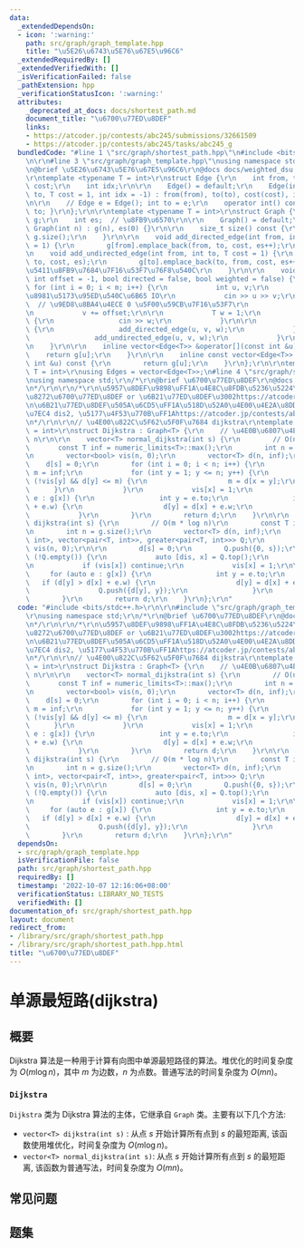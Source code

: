 ```yaml
---
data:
  _extendedDependsOn:
  - icon: ':warning:'
    path: src/graph/graph_template.hpp
    title: "\u5E26\u6743\u5E76\u67E5\u96C6"
  _extendedRequiredBy: []
  _extendedVerifiedWith: []
  _isVerificationFailed: false
  _pathExtension: hpp
  _verificationStatusIcon: ':warning:'
  attributes:
    _deprecated_at_docs: docs/shortest_path.md
    document_title: "\u6700\u77ED\u8DEF"
    links:
    - https://atcoder.jp/contests/abc245/submissions/32661509
    - https://atcoder.jp/contests/abc245/tasks/abc245_g
  bundledCode: "#line 1 \"src/graph/shortest_path.hpp\"\n#include <bits/stdc++.h>\r\
    \n\r\n#line 3 \"src/graph/graph_template.hpp\"\nusing namespace std;\r\n\r\n/*\r\
    \n@brief \u5E26\u6743\u5E76\u67E5\u96C6\r\n@docs docs/weighted_dsu.md\r\n*/\r\n\
    \r\ntemplate <typename T = int>\r\nstruct Edge {\r\n    int from, to;\r\n    T\
    \ cost;\r\n    int idx;\r\n\r\n    Edge() = default;\r\n    Edge(int from, int\
    \ to, T cost = 1, int idx = -1) : from(from), to(to), cost(cost), idx(idx) {}\r\
    \n\r\n    // Edge e = Edge(); int to = e;\r\n    operator int() const { return\
    \ to; }\r\n};\r\n\r\ntemplate <typename T = int>\r\nstruct Graph {\r\n    vector<vector<Edge<T>>>\
    \ g;\r\n    int es;  // \u8FB9\u6570\r\n\r\n    Graph() = default;\r\n    explicit\
    \ Graph(int n) : g(n), es(0) {}\r\n\r\n    size_t size() const {\r\n        return\
    \ g.size();\r\n    }\r\n\r\n    void add_directed_edge(int from, int to, T cost\
    \ = 1) {\r\n        g[from].emplace_back(from, to, cost, es++);\r\n    }\r\n\r\
    \n    void add_undirected_edge(int from, int to, T cost = 1) {\r\n        g[from].emplace_back(from,\
    \ to, cost, es);\r\n        g[to].emplace_back(to, from, cost, es++);  // \u65E0\
    \u5411\u8FB9\u7684\u7F16\u53F7\u76F8\u540C\r\n    }\r\n\r\n    void read(int m,\
    \ int offset = -1, bool directed = false, bool weighted = false) {\r\n       \
    \ for (int i = 0; i < m; i++) {\r\n            int u, v;\r\n            // \u9700\
    \u8981\u5173\u95ED\u540C\u6B65 IO\r\n            cin >> u >> v;\r\n          \
    \  // \u9ED8\u8BA4\u4ECE 0 \u5F00\u59CB\u7F16\u53F7\r\n            u += offset;\r\
    \n            v += offset;\r\n\r\n            T w = 1;\r\n            if (weighted)\
    \ {\r\n                cin >> w;\r\n            }\r\n\r\n            if (directed)\
    \ {\r\n                add_directed_edge(u, v, w);\r\n            } else {\r\n\
    \                add_undirected_edge(u, v, w);\r\n            }\r\n        }\r\
    \n    }\r\n\r\n    inline vector<Edge<T>> &operator[](const int &u) {\r\n    \
    \    return g[u];\r\n    }\r\n\r\n    inline const vector<Edge<T>> &operator[](const\
    \ int &u) const {\r\n        return g[u];\r\n    }\r\n};\r\n\r\ntemplate <typename\
    \ T = int>\r\nusing Edges = vector<Edge<T>>;\n#line 4 \"src/graph/shortest_path.hpp\"\
    \nusing namespace std;\r\n/*\r\n@brief \u6700\u77ED\u8DEF\r\n@docs docs/shortest_path.md\r\
    \n*/\r\n\r\n/*\r\n\u5957\u8DEF\u9898\uFF1A\u4E8C\u8FDB\u5236\u5224\u4E0D\u540C\
    \u8272\u6700\u77ED\u8DEF or \u6B21\u77ED\u8DEF\u3002https://atcoder.jp/contests/abc245/tasks/abc245_g\r\
    \n\u6B21\u77ED\u8DEF\u505A\u6CD5\uFF1A\u518D\u52A0\u4E00\u4E2A\u8DDD\u79BB\u6570\
    \u7EC4 dis2, \u5177\u4F53\u770B\uFF1Ahttps://atcoder.jp/contests/abc245/submissions/32661509\r\
    \n*/\r\n\r\n// \u4E00\u822C\u5F62\u5F0F\u7684 dijkstra\r\ntemplate <typename T\
    \ = int>\r\nstruct Dijkstra : Graph<T> {\r\n    // \u4E0B\u6807\u4ECE 1 \u5230\
    \ n\r\n\r\n    vector<T> normal_dijkstra(int s) {\r\n        // O(n ^ 2)\r\n \
    \       const T inf = numeric_limits<T>::max();\r\n        int n = g.size();\r\
    \n        vector<bool> vis(n, 0);\r\n        vector<T> d(n, inf);\r\n\r\n    \
    \    d[s] = 0;\r\n        for (int i = 0; i < n; i++) {\r\n            int x,\
    \ m = inf;\r\n            for (int y = 1; y <= n; y++) {\r\n                if\
    \ (!vis[y] && d[y] <= m) {\r\n                    m = d[x = y];\r\n          \
    \      }\r\n            }\r\n            vis[x] = 1;\r\n            for (auto\
    \ e : g[x]) {\r\n                int y = e.to;\r\n                if (d[y] > d[x]\
    \ + e.w) {\r\n                    d[y] = d[x] + e.w;\r\n                }\r\n\
    \            }\r\n        }\r\n        return d;\r\n    }\r\n\r\n    vector<T>\
    \ dijkstra(int s) {\r\n        // O(m * log n)\r\n        const T inf = numeric_limits<T>::max();\r\
    \n        int n = g.size();\r\n        vector<T> d(n, inf);\r\n        priority_queue<pair<T,\
    \ int>, vector<pair<T, int>>, greater<pair<T, int>>> Q;\r\n        vector<bool>\
    \ vis(n, 0);\r\n\r\n        d[s] = 0;\r\n        Q.push({0, s});\r\n        while\
    \ (!Q.empty()) {\r\n            auto [dis, x] = Q.top();\r\n            Q.pop();\r\
    \n            if (vis[x]) continue;\r\n            vis[x] = 1;\r\n\r\n       \
    \     for (auto e : g[x]) {\r\n                int y = e.to;\r\n             \
    \   if (d[y] > d[x] + e.w) {\r\n                    d[y] = d[x] + e.w;\r\n   \
    \                 Q.push({d[y], y});\r\n                }\r\n            }\r\n\
    \        }\r\n        return d;\r\n    }\r\n};\r\n"
  code: "#include <bits/stdc++.h>\r\n\r\n#include \"src/graph/graph_template.hpp\"\
    \r\nusing namespace std;\r\n/*\r\n@brief \u6700\u77ED\u8DEF\r\n@docs docs/shortest_path.md\r\
    \n*/\r\n\r\n/*\r\n\u5957\u8DEF\u9898\uFF1A\u4E8C\u8FDB\u5236\u5224\u4E0D\u540C\
    \u8272\u6700\u77ED\u8DEF or \u6B21\u77ED\u8DEF\u3002https://atcoder.jp/contests/abc245/tasks/abc245_g\r\
    \n\u6B21\u77ED\u8DEF\u505A\u6CD5\uFF1A\u518D\u52A0\u4E00\u4E2A\u8DDD\u79BB\u6570\
    \u7EC4 dis2, \u5177\u4F53\u770B\uFF1Ahttps://atcoder.jp/contests/abc245/submissions/32661509\r\
    \n*/\r\n\r\n// \u4E00\u822C\u5F62\u5F0F\u7684 dijkstra\r\ntemplate <typename T\
    \ = int>\r\nstruct Dijkstra : Graph<T> {\r\n    // \u4E0B\u6807\u4ECE 1 \u5230\
    \ n\r\n\r\n    vector<T> normal_dijkstra(int s) {\r\n        // O(n ^ 2)\r\n \
    \       const T inf = numeric_limits<T>::max();\r\n        int n = g.size();\r\
    \n        vector<bool> vis(n, 0);\r\n        vector<T> d(n, inf);\r\n\r\n    \
    \    d[s] = 0;\r\n        for (int i = 0; i < n; i++) {\r\n            int x,\
    \ m = inf;\r\n            for (int y = 1; y <= n; y++) {\r\n                if\
    \ (!vis[y] && d[y] <= m) {\r\n                    m = d[x = y];\r\n          \
    \      }\r\n            }\r\n            vis[x] = 1;\r\n            for (auto\
    \ e : g[x]) {\r\n                int y = e.to;\r\n                if (d[y] > d[x]\
    \ + e.w) {\r\n                    d[y] = d[x] + e.w;\r\n                }\r\n\
    \            }\r\n        }\r\n        return d;\r\n    }\r\n\r\n    vector<T>\
    \ dijkstra(int s) {\r\n        // O(m * log n)\r\n        const T inf = numeric_limits<T>::max();\r\
    \n        int n = g.size();\r\n        vector<T> d(n, inf);\r\n        priority_queue<pair<T,\
    \ int>, vector<pair<T, int>>, greater<pair<T, int>>> Q;\r\n        vector<bool>\
    \ vis(n, 0);\r\n\r\n        d[s] = 0;\r\n        Q.push({0, s});\r\n        while\
    \ (!Q.empty()) {\r\n            auto [dis, x] = Q.top();\r\n            Q.pop();\r\
    \n            if (vis[x]) continue;\r\n            vis[x] = 1;\r\n\r\n       \
    \     for (auto e : g[x]) {\r\n                int y = e.to;\r\n             \
    \   if (d[y] > d[x] + e.w) {\r\n                    d[y] = d[x] + e.w;\r\n   \
    \                 Q.push({d[y], y});\r\n                }\r\n            }\r\n\
    \        }\r\n        return d;\r\n    }\r\n};\r\n"
  dependsOn:
  - src/graph/graph_template.hpp
  isVerificationFile: false
  path: src/graph/shortest_path.hpp
  requiredBy: []
  timestamp: '2022-10-07 12:16:06+08:00'
  verificationStatus: LIBRARY_NO_TESTS
  verifiedWith: []
documentation_of: src/graph/shortest_path.hpp
layout: document
redirect_from:
- /library/src/graph/shortest_path.hpp
- /library/src/graph/shortest_path.hpp.html
title: "\u6700\u77ED\u8DEF"
---
```

# 单源最短路(dijkstra)
## 概要
Dijkstra 算法是一种用于计算有向图中单源最短路径的算法。堆优化的时间复杂度为 $O(m\log n)$，其中 $m$ 为边数，$n$ 为点数。普通写法的时间复杂度为 $O(mn)$。

### `Dijkstra`
`Dijkstra` 类为 Dijkstra 算法的主体，它继承自 `Graph` 类。主要有以下几个方法:
- `vector<T> dijkstra(int s)` : 从点 $s$ 开始计算所有点到 $s$ 的最短距离, 该函数使用堆优化，时间复杂度为 $O(m\log n)$。
- `vector<T> normal_dijkstra(int s)`: 从点 $s$ 开始计算所有点到 $s$ 的最短距离, 该函数为普通写法，时间复杂度为 $O(mn)$。

## 常见问题

## 题集